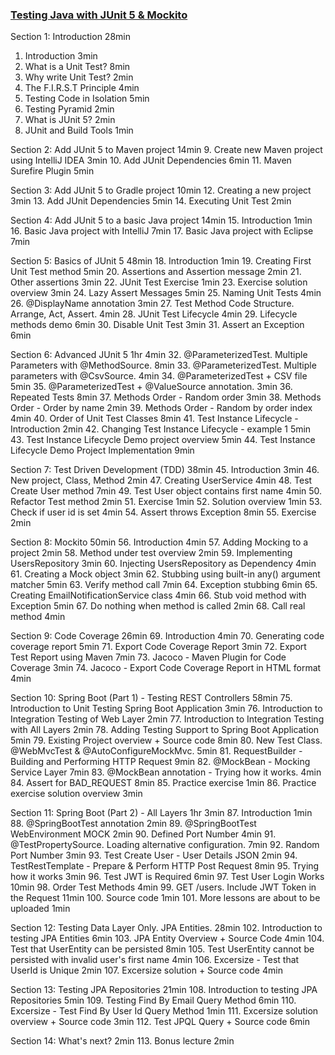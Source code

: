 ### [Testing Java with JUnit 5 & Mockito](https://www.udemy.com/course/testing-java-code-with-junit-5-and-mockito/)

Section 1: Introduction
28min

1. Introduction
3min
2. What is a Unit Test?
8min
3. Why write Unit Test?
2min
4. The F.I.R.S.T Principle
4min
5. Testing Code in Isolation
5min
6. Testing Pyramid
2min
7. What is JUnit 5?
2min
8. JUnit and Build Tools
1min

Section 2: Add JUnit 5 to Maven project
14min
9. Create new Maven project using IntelliJ IDEA
3min
10. Add JUnit Dependencies
6min
11. Maven Surefire Plugin
5min

Section 3: Add JUnit 5 to Gradle project
10min
12. Creating a new project
3min
13. Add JUnit Dependencies
5min
14. Executing Unit Test
2min

Section 4: Add JUnit 5 to a basic Java project
14min
15. Introduction
1min
16. Basic Java project with IntelliJ
7min
17. Basic Java project with Eclipse
7min

Section 5: Basics of JUnit 5
48min
18. Introduction
1min
19. Creating First Unit Test method
5min
20. Assertions and Assertion message
2min
21. Other assertions
3min
22. JUnit Test Exercise
1min
23. Exercise solution overview
3min
24. Lazy Assert Messages
5min
25. Naming Unit Tests
4min
26. @DisplayName annotation
3min
27. Test Method Code Structure. Arrange, Act, Assert.
4min
28. JUnit Test Lifecycle
4min
29. Lifecycle methods demo
6min
30. Disable Unit Test
3min
31. Assert an Exception
6min

Section 6: Advanced JUnit 5
1hr 4min
32. @ParameterizedTest. Multiple Parameters with @MethodSource.
8min
33. @ParameterizedTest. Multiple parameters with @CsvSource.
4min
34. @ParameterizedTest + CSV file
5min
35. @ParameterizedTest + @ValueSource annotation.
3min
36. Repeated Tests
8min
37. Methods Order - Random order
3min
38. Methods Order - Order by name
2min
39. Methods Order - Random by order index
4min
40. Order of Unit Test Classes
8min
41. Test Instance Lifecycle - Introduction
2min
42. Changing Test Instance Lifecycle - example 1
5min
43. Test Instance Lifecycle Demo project overview
5min
44. Test Instance Lifecycle Demo Project Implementation
9min

Section 7: Test Driven Development (TDD)
38min
45. Introduction
3min
46. New project, Class, Method
2min
47. Creating UserService
4min
48. Test Create User method
7min
49. Test User object contains first name
4min
50. Refactor Test method
2min
51. Exercise
1min
52. Solution overview
1min
53. Check if user id is set
4min
54. Assert throws Exception
8min
55. Exercise
2min

Section 8: Mockito
50min
56. Introduction
4min
57. Adding Mocking to a project
2min
58. Method under test overview
2min
59. Implementing UsersRepository
3min
60. Injecting UsersRepository as Dependency
4min
61. Creating a Mock object
3min
62. Stubbing using built-in any() argument matcher
5min
63. Verify method call
7min
64. Exception stubbing
6min
65. Creating EmailNotificationService class
4min
66. Stub void method with Exception
5min
67. Do nothing when method is called
2min
68. Call real method
4min

Section 9: Code Coverage
26min
69. Introduction
4min
70. Generating code coverage report
5min
71. Export Code Coverage Report
3min
72. Export Test Report using Maven
7min
73. Jacoco - Maven Plugin for Code Coverage
3min
74. Jacoco - Export Code Coverage Report in HTML format
4min

Section 10: Spring Boot (Part 1) - Testing REST Controllers
58min
75. Introduction to Unit Testing Spring Boot Application
3min
76. Introduction to Integration Testing of Web Layer
2min
77. Introduction to Integration Testing with All Layers
2min
78. Adding Testing Support to Spring Boot Application
5min
79. Existing Project overview + Source code
8min
80. New Test Class. @WebMvcTest &amp; @AutoConfigureMockMvc.
5min
81. RequestBuilder - Building and Performing HTTP Request
9min
82. @MockBean - Mocking Service Layer
7min
83. @MockBean annotation - Trying how it works.
4min
84. Assert for BAD_REQUEST
8min
85. Practice exercise
1min
86. Practice exercise solution overview
3min

Section 11: Spring Boot (Part 2) - All Layers
1hr 3min
87. Introduction
1min
88. @SpringBootTest annotation
2min
89. @SpringBootTest WebEnvironment MOCK
2min
90. Defined Port Number
4min
91. @TestPropertySource. Loading alternative configuration.
7min
92. Random Port Number
3min
93. Test Create User - User Details JSON
2min
94. TestRestTemplate - Prepare &amp; Perform HTTP Post Request
8min
95. Trying how it works
3min
96. Test JWT is Required
6min
97. Test User Login Works
10min
98. Order Test Methods
4min
99. GET /users. Include JWT Token in the Request
11min
100. Source code
1min
101. More lessons are about to be uploaded
1min

Section 12: Testing Data Layer Only. JPA Entities.
28min
102. Introduction to testing JPA Entities
6min
103. JPA Entity Overview + Source Code
4min
104. Test that UserEntity can be persisted
8min
105. Test UserEntity cannot be persisted with invalid user's first name
4min
106. Excersize - Test that UserId is Unique
2min
107. Excersize solution + Source code
4min

Section 13: Testing JPA Repositories
21min
108. Introduction to testing JPA Repositories
5min
109. Testing Find By Email Query Method
6min
110. Excersize - Test Find By User Id Query Method
1min
111. Excersize solution overview + Source code
3min
112. Test JPQL Query + Source code
6min

Section 14: What's next?
2min
113. Bonus lecture
2min